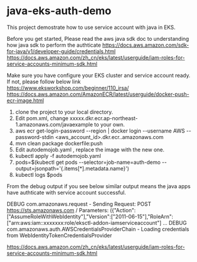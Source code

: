 # java-eks-auth-demo

This project demostrate how to use service account with java in EKS. 

Before you get started, Please read the aws java sdk doc to understanding how java sdk to perform the authticate 
https://docs.aws.amazon.com/sdk-for-java/v1/developer-guide/credentials.html
https://docs.aws.amazon.com/zh_cn/eks/latest/userguide/iam-roles-for-service-accounts-minimum-sdk.html

Make sure you have configure your EKS cluster and service account ready. If not, please follow below link
https://www.eksworkshop.com/beginner/110_irsa/
https://docs.aws.amazon.com/AmazonECR/latest/userguide/docker-push-ecr-image.html

1. clone the project to your local directory.
2. Edit pom.xml, change <repository>xxxxx.dkr.ecr.ap-northeast-1.amazonaws.com/javaexample</repository> to your own.
3. aws ecr get-login-password --region <region> | docker login --username AWS --password-stdin <aws_account_id>.dkr.ecr.<region>.amazonaws.com
4. mvn clean package dockerfile:push
5. Edit autodemojob.yaml , replace the image with the new one.
6. kubectl apply -f autodemojob.yaml
7. pods=$(kubectl get pods --selector=job-name=auth-demo --output=jsonpath='{.items[*].metadata.name}')
8. kubectl logs $pods

From the debug output if you see below similar output means the java apps have authticate with service account successful. 

DEBUG com.amazonaws.request -  Sending Request: POST https://sts.amazonaws.com / Parameters: ({"Action":["AssumeRoleWithWebIdentity"],"Version":["2011-06-15"],"RoleArn":["arn:aws:iam::xxxxxxx:role/eksctl-addon-iamserviceaccount"]
...
DEBUG com.amazonaws.auth.AWSCredentialsProviderChain -  Loading credentials from WebIdentityTokenCredentialsProvider



https://docs.aws.amazon.com/zh_cn/eks/latest/userguide/iam-roles-for-service-accounts-minimum-sdk.html

